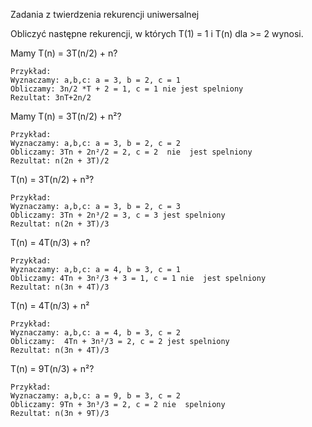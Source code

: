 Zadania z twierdzenia rekurencji uniwersalnej

Obliczyć następne rekurencji, w których T(1) = 1 i T(n) dla >= 2 wynosi.


Mamy T(n) = 3T(n/2) + n?
```
Przykład:
Wyznaczamy: a,b,c: a = 3, b = 2, c = 1
Obliczamy: 3n/2 *T + 2 = 1, c = 1 nie jest spelniony  
Rezultat: 3nT+2n/2
```
Mamy T(n) = 3T(n/2) + n²?
```
Przykład:
Wyznaczamy: a,b,c: a = 3, b = 2, c = 2
Obliczamy: 3Tn + 2n²/2 = 2, c = 2  nie  jest spelniony  
Rezultat: n(2n + 3T)/2
```
T(n) = 3T(n/2) + n³?
```
Przykład:
Wyznaczamy: a,b,c: a = 3, b = 2, c = 3
Obliczamy: 3Tn + 2n³/2 = 3, c = 3 jest spelniony  
Rezultat: n(2n + 3T)/3
```
T(n) = 4T(n/3) + n?
```
Przykład:
Wyznaczamy: a,b,c: a = 4, b = 3, c = 1
Obliczamy: 4Tn + 3n²/3 + 3 = 1, c = 1 nie  jest spelniony  
Rezultat: n(3n + 4T)/3
```
T(n) = 4T(n/3) + n²
```
Przykład:
Wyznaczamy: a,b,c: a = 4, b = 3, c = 2
Obliczamy:  4Tn + 3n²/3 = 2, c = 2 jest spelniony
Rezultat: n(3n + 4T)/3
```
T(n) = 9T(n/3) + n²?
```
Przykład:
Wyznaczamy: a,b,c: a = 9, b = 3, c = 2
Obliczamy: 9Tn + 3n³/3 = 2, c = 2 nie  spelniony
Rezultat: n(3n + 9T)/3
```
